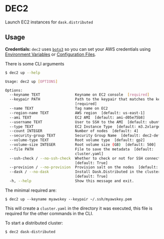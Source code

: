 # DEC2

Launch EC2 instances for `dask.distributed`


## Usage

**Credentials:** `dec2` uses [`boto3`](http://boto3.readthedocs.org/en/latest/index.html) so you can set your AWS credentials using [Environment
Variables](http://boto3.readthedocs.org/en/latest/guide/configuration.html#environment-variables)
or [Configuration Files](http://boto3.readthedocs.org/en/latest/guide/configuration.html#configuration-files).

There is some CLI arguments
```bash
$ dec2 up --help

Usage: dec2 up [OPTIONS]

Options:
  --keyname TEXT                Keyname on EC2 console  [required]
  --keypair PATH                Path to the keypair that matches the keyname
                                [required]
  --name TEXT                   Tag name on EC2
  --region-name TEXT            AWS region  [default: us-east-1]
  --ami TEXT                    EC2 AMI  [default: ami-d05e75b8]
  --username TEXT               User to SSH to the AMI  [default: ubuntu]
  --type TEXT                   EC2 Instance Type  [default: m3.2xlarge]
  --count INTEGER               Number of nodes  [default: 4]
  --security-group TEXT         Security Group Name  [default: dec2-default]
  --volume-type TEXT            Root volume type  [default: gp2]
  --volume-size INTEGER         Root volume size (GB)  [default: 500]
  --file PATH                   File to save the metadata  [default:
                                cluster.yaml]
  --ssh-check / --no-ssh-check  Whether to check or not for SSH connection
                                [default: True]
  --provision / --no-provision  Provision salt on the nodes  [default: True]
  --dask / --no-dask            Install Dask.Distributed in the cluster
                                [default: True]
  -h, --help                    Show this message and exit.
```

The minimal required are:

```
$ dec2 up --keyname myawskey --keypair ~/.ssh/myawskey.pem
```

This will create a `cluster.yaml` in the directory it was executed, this file is required for the other commands in the CLI.

To start a distributed cluster:

```
$ dec2 dask-distributed
```
